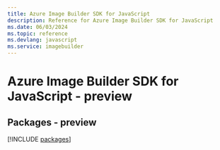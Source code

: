 ```yaml
---
title: Azure Image Builder SDK for JavaScript
description: Reference for Azure Image Builder SDK for JavaScript
ms.date: 06/03/2024
ms.topic: reference
ms.devlang: javascript
ms.service: imagebuilder
---
```

# Azure Image Builder SDK for JavaScript - preview
## Packages - preview
[!INCLUDE [packages](image-builder-index.md)]